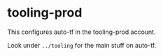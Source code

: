 # tooling-prod

This configures auto-tf in the tooling-prod account.

Look under `../tooling` for the main stuff on auto-tf.
